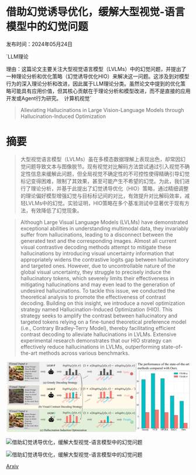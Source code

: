 # 借助幻觉诱导优化，缓解大型视觉-语言模型中的幻觉问题

发布时间：2024年05月24日

`LLM理论

理由：这篇论文主要关注大型视觉语言模型（LVLMs）中的幻觉问题，并提出了一种理论分析和优化策略（幻觉诱导优化HIO）来解决这一问题。这涉及到对模型行为的深入理论分析和改进，因此属于LLM理论分类。虽然论文中提到的优化策略可能具有应用价值，但其核心贡献在于理论分析和模型改进，而不是直接的应用开发或Agent行为研究。` `计算机视觉`

> Alleviating Hallucinations in Large Vision-Language Models through Hallucination-Induced Optimization

# 摘要

> 大型视觉语言模型（LVLMs）虽在多模态数据理解上表现出色，却常因幻觉问题导致文本与图像脱节。现有视觉对比解码方法尝试通过引入视觉不确定性信息来缓解此问题，但全局视觉不确定性的不可控性使得精确引导幻觉标记变得困难，限制了其效果，甚至可能产生不希望的幻觉。为此，我们进行了理论分析，并基于此提出了幻觉诱导优化（HIO）策略，通过精细调整的理论偏好模型增强幻觉与目标标记间的对比，有效提升对比解码效率，减轻LVLMs中的幻觉。实验证明，HIO策略在多个基准测试中显著优于现有方法，有效降低了幻觉现象。

> Although Large Visual Language Models (LVLMs) have demonstrated exceptional abilities in understanding multimodal data, they invariably suffer from hallucinations, leading to a disconnect between the generated text and the corresponding images. Almost all current visual contrastive decoding methods attempt to mitigate these hallucinations by introducing visual uncertainty information that appropriately widens the contrastive logits gap between hallucinatory and targeted ones. However, due to uncontrollable nature of the global visual uncertainty, they struggle to precisely induce the hallucinatory tokens, which severely limits their effectiveness in mitigating hallucinations and may even lead to the generation of undesired hallucinations. To tackle this issue, we conducted the theoretical analysis to promote the effectiveness of contrast decoding. Building on this insight, we introduce a novel optimization strategy named Hallucination-Induced Optimization (HIO). This strategy seeks to amplify the contrast between hallucinatory and targeted tokens relying on a fine-tuned theoretical preference model (i.e., Contrary Bradley-Terry Model), thereby facilitating efficient contrast decoding to alleviate hallucinations in LVLMs. Extensive experimental research demonstrates that our HIO strategy can effectively reduce hallucinations in LVLMs, outperforming state-of-the-art methods across various benchmarks.

![借助幻觉诱导优化，缓解大型视觉-语言模型中的幻觉问题](../../../paper_images/2405.15356/x1.png)

![借助幻觉诱导优化，缓解大型视觉-语言模型中的幻觉问题](../../../paper_images/2405.15356/x2.png)

![借助幻觉诱导优化，缓解大型视觉-语言模型中的幻觉问题](../../../paper_images/2405.15356/x3.png)

[Arxiv](https://arxiv.org/abs/2405.15356)